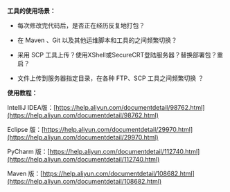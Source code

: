 **工具的使用场景：**

* 每次修改完代码后，是否正在经历反复地打包？

* 在 Maven 、Git 以及其他运维脚本和工具的之间频繁切换？

* 采用 SCP 工具上传？使用XShell或SecureCRT登陆服务器？替换部署包？重启？

* 文件上传到服务器指定目录，在各种 FTP、SCP 工具之间频繁切换 ？

**使用教程：**

IntelliJ IDEA版：[https://help.aliyun.com/documentdetail/98762.html](https://help.aliyun.com/documentdetail/98762.html) 

Eclipse 版：[https://help.aliyun.com/documentdetail/29970.html](https://help.aliyun.com/documentdetail/29970.html) 

PyCharm 版：[https://help.aliyun.com/documentdetail/112740.html](https://help.aliyun.com/documentdetail/112740.html) 

Maven 版：[https://help.aliyun.com/documentdetail/108682.html](https://help.aliyun.com/documentdetail/108682.html)

